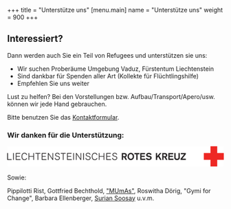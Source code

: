 +++
title = "Unterstütze uns"
[menu.main]
name =  "Unterstütze uns"
weight = 900
+++

## Interessiert? 

Dann werden auch Sie ein Teil von Refugees und unterstützen sie uns: 

 - Wir suchen Proberäume Umgebung Vaduz, Fürstentum Liechtenstein
 - Sind dankbar für Spenden aller Art (Kollekte für Flüchtlingshilfe)
 - Empfehlen Sie uns weiter

Lust zu helfen? Bei den Vorstellungen bzw. Aufbau/Transport/Apero/usw. können wir jede Hand gebrauchen. 

Bitte benutzen Sie das [Kontaktformular](http://127.0.0.1:1313/contact/).



### Wir danken für die Unterstützung: 

<img src="/RotesKreuz-Logo-Web.gif"/>

Sowie: 

Pippilotti Rist, Gottfried Bechthold, ["MUmAs"](http://www.mumas.li/), Roswitha Dörig, "Gymi for Change", Barbara Ellenberger, [Surian Soosay](https://www.flickr.com/photos/ssoosay/) u.v.m.
